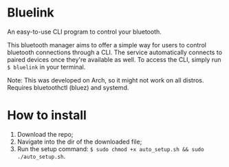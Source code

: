 # Bluelink

An easy-to-use CLI program to control your bluetooth.

This bluetooth manager aims to offer a simple way for users to control bluetooth connections through a CLI.
The service automatically connects to paired devices once they're available as well.
To access the CLI, simply run `$ bluelink` in your terminal.

Note: This was developed on Arch, so it might not work on all distros. Requires bluetoothctl (bluez) and systemd.

# How to install

1. Download the repo;
2. Navigate into the dir of the downloaded file;
3. Run the setup command: `$ sudo chmod +x auto_setup.sh && sudo ./auto_setup.sh`.

